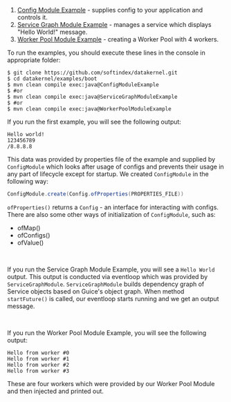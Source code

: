 1. [Config Module Example](https://github.com/softindex/datakernel/blob/master/examples/boot/src/main/java/io/datakernel/examples/ConfigModuleExample.java) - 
supplies config to your application and controls it.
2. [Service Graph Module Example](https://github.com/softindex/datakernel/tree/master/examples/boot/src/main/java/io/datakernel/examples/ServiceGraphModuleExample.java) - 
manages a service which displays "Hello World!" message.
3. [Worker Pool Module Example](https://github.com/softindex/datakernel/tree/master/examples/boot/src/main/java/io/datakernel/examples/WorkerPoolModuleExample.java) - 
creating a Worker Pool with 4 workers.

To run the examples, you should execute these lines in the console in appropriate folder:
``` 
$ git clone https://github.com/softindex/datakernel.git
$ cd datakernel/examples/boot
$ mvn clean compile exec:java@ConfigModuleExample
$ #or
$ mvn clean compile exec:java@ServiceGraphModuleExample
$ #or
$ mvn clean compile exec:java@WorkerPoolModuleExample
```

If you run the first example, you will see the following output:
```
Hello world!
123456789
/8.8.8.8
```
This data was provided by properties file of the example and supplied by `ConfigModule` which looks after usage of configs 
and prevents their usage in any part of lifecycle except for startup. We created `ConfigModule` in the following way:

```java 
ConfigModule.create(Config.ofProperties(PROPERTIES_FILE))
```
`ofProperties()` returns a `Config` - an interface for interacting with configs. There are also some other ways of 
initialization of `ConfigModule`, such as:
* ofMap()
* ofConfigs()
* ofValue()

<br>

If you run the Service Graph Module Example, you will see a `Hello World` output. This output is conducted via eventloop 
which was provided by `ServiceGraphModule`. `ServiceGraphModule` builds dependency graph of Service objects based on 
Guice's object graph. When  method `startFuture()` is called, our eventloop starts running and we get an output message. 


<br> 

If you run the Worker Pool Module Example, you will see the following output:
```
Hello from worker #0
Hello from worker #1
Hello from worker #2
Hello from worker #3
```
These are four workers which were provided by our Worker Pool Module and then injected and printed out. 
